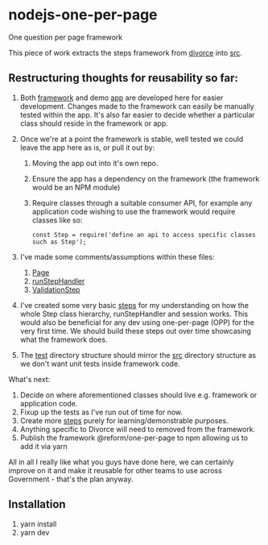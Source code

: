 # nodejs-one-per-page
One question per page framework

This piece of work extracts the steps framework from [divorce](https://git.reform.hmcts.net/divorce/frontend) into [src](/src).

## Restructuring thoughts for reusability so far:
1. Both [framework](/src) and demo [app](/app) are developed here for easier development. Changes made to the framework 
can easily be manually tested within the app. It's also far easier to decide whether a particular class should reside in 
the framework or app.

2. Once we're at a point the framework is stable, well tested we could leave the app here as is, or pull it out by:
   1. Moving the app out into it's own repo.
   2. Ensure the app has a dependency on the framework (the framework would be an NPM module)
   3. Require classes through a suitable consumer API, for example any application code wishing to use the framework 
   would require classes like so:
                 
          const Step = require('define an api to access specific classes such as Step');

3. I've made some comments/assumptions within these files:
    1. [Page](/app/steps/page/Page.js) 
    2. [runStepHandler](src/core/runStepHandler.js)
    3. [ValidationStep](src/steps/ValidationStep.js)
    
4. I've created some very basic [steps](/app/steps) for my understanding on how the whole Step class hierarchy, 
runStepHandler and session works. This would also be beneficial for any dev using one-per-page (OPP) for the very first 
time. We should build these steps out over time showcasing what the framework does.

5. The [test](/test) directory structure should mirror the [src](/src) directory structure as we don't want unit tests 
inside framework code.

What's next: 
1. Decide on where aforementioned classes should live e.g. framework or application code.
2. Fixup up the tests as I've run out of time for now.
3. Create more [steps](/app/steps) purely for learning/demonstrable purposes.
4. Anything specific to Divorce will need to removed from the framework.
5. Publish the framework @reform/one-per-page to npm allowing us to add it via yarn

All in all I really like what you guys have done here, we can certainly improve on it and make it reusable for other teams
to use across Government - that's the plan anyway.

## Installation
1. yarn install
2. yarn dev